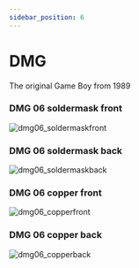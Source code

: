```yaml
---
sidebar_position: 6
---
```


# DMG

The original Game Boy from 1989

### DMG 06 soldermask front
![dmg06_soldermaskfront](https://github.com/nataliethenerd/boardscans/blob/main/DMG-CPU-06/dmg06_soldermaskfront.png?raw=true)


### DMG 06 soldermask back
![dmg06_soldermaskback](https://github.com/nataliethenerd/boardscans/blob/main/DMG-CPU-06/dmg06_soldermaskback.png?raw=true)


### DMG 06 copper front
![dmg06_copperfront](https://github.com/nataliethenerd/boardscans/blob/main/DMG-CPU-06/dmg06_copperfront.png?raw=true)

### DMG 06 copper back
![dmg06_copperback](https://github.com/nataliethenerd/boardscans/blob/main/DMG-CPU-06/dmg06_copperback.png?raw=true)